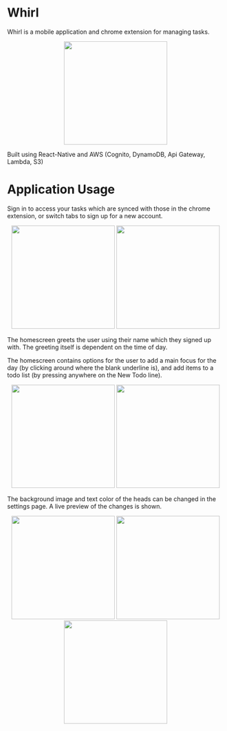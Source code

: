 # Whirl
Whirl is a mobile application and chrome extension for managing tasks. 


<p align="center">
  <img src="https://s3-eu-west-1.amazonaws.com/whirl101/images/PopulatedExample.png" width="240">
</p>


Built using React-Native and AWS (Cognito, DynamoDB, Api Gateway, Lambda, S3)


# Application Usage


Sign in to access your tasks which are synced with those in the chrome extension, or switch tabs to sign up for a new account.    
<p align="center">
  <img src="https://s3-eu-west-1.amazonaws.com/whirl101/images/Login.png" width="240">
  <img src="https://s3-eu-west-1.amazonaws.com/whirl101/images/SignUp.png" width="240">
</p>   


The homescreen greets the user using their name which they signed up with. The greeting itself is dependent on the time of day. 

The homescreen contains options for the user to add a main focus for the day (by clicking around where the blank underline is), and add items to a todo list (by pressing anywhere on the New Todo line). 


<p align="center">
  <img src="https://s3-eu-west-1.amazonaws.com/whirl101/images/Homescreen.png" width="240">
  <img src="https://s3-eu-west-1.amazonaws.com/whirl101/images/NewMainFocus.png" width="240">
</p>


The background image and text color of the heads can be changed in the settings page. A live preview of the changes is shown. 


<p align="center">
  <img src="https://s3-eu-west-1.amazonaws.com/whirl101/images/Settings.png" width= "240">
  <img src="https://s3-eu-west-1.amazonaws.com/whirl101/images/Settings2.png" width="240">
  <img src="https://s3-eu-west-1.amazonaws.com/whirl101/images/SettingsChanged.png" width="240">
</p>





  


